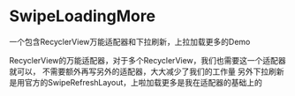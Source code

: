 # SwipeLoadingMore
一个包含RecyclerView万能适配器和下拉刷新，上拉加载更多的Demo

   RecyclerView的万能适配器，对于多个RecyclerView，我们也需要这一个适配器就可以，
不需要额外再写另外的适配器，大大减少了我们的工作量
   另外下拉刷新是用官方的SwipeRefreshLayout，上啦加载更多是我在适配器的基础上的

